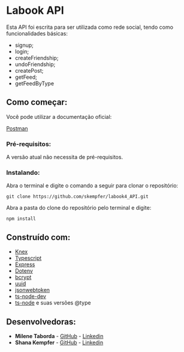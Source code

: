 # Labook API

Esta API foi escrita para ser utilizada como rede social, tendo como funcionalidades básicas:
* signup;
* login;
* createFriendship;
* undoFriendship;
* createPost;
* getFeed;
* getFeedByType

## Como começar:

Você pode utilizar a documentação oficial: 

[Postman](https://documenter.getpostman.com/view/10904449/T17AiqSG?version=latest)

### Pré-requisitos:

A versão atual não necessita de pré-requisitos.

### Instalando: 

Abra o terminal e digite o comando a seguir para clonar o repositório:
```
git clone https://github.com/skempfer/labook4_API.git
```
Abra a pasta do clone do repositório pelo terminal e digite:
```
npm install
```

## Construído com: 

* [Knex](http://knexjs.org/)
* [Typescript](https://www.typescriptlang.org/)  
* [Express](https://expressjs.com/pt-br/)
* [Dotenv](https://www.npmjs.com/package/dotenv)
* [bcrypt](https://www.npmjs.com/package/bcrypt)
* [uuid](https://www.uuidgenerator.net/)
* [jsonwebtoken](https://www.npmjs.com/package/jsonwebtoken)
* [ts-node-dev](https://www.npmjs.com/package/ts-node-dev)
* [ts-node](https://www.npmjs.com/package/ts-node?activeTab=readme)
e suas versões @type

## Desenvolvedoras:

* **Milene Taborda** - [GitHub](https://github.com/milenetaborda) - [Linkedin](https://www.linkedin.com/in/milene-taborda/)
* **Shana Kempfer** - [GitHub](https://github.com/skempfer) - [Linkedin](https://www.linkedin.com/in/shana-kempfer-9231a1145/)
